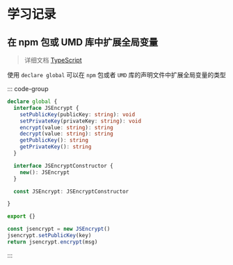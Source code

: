 # 学习记录

## 在 npm 包或 UMD 库中扩展全局变量

> 详细文档 [TypeScript](https://ts.xcatliu.com/basics/declaration-files.html#%E5%9C%A8-npm-%E5%8C%85%E6%88%96-umd-%E5%BA%93%E4%B8%AD%E6%89%A9%E5%B1%95%E5%85%A8%E5%B1%80%E5%8F%98%E9%87%8F)

使用 `declare global` 可以在 `npm` 包或者 `UMD` 库的声明文件中扩展全局变量的类型

::: code-group

```ts [global.d.ts]
declare global {
  interface JSEncrypt {
    setPublicKey(publicKey: string): void
    setPrivateKey(privateKey: string): void
    encrypt(value: string): string
    decrypt(value: string): string
    getPublicKey(): string
    getPrivateKey(): string
  }

  interface JSEncryptConstructor {
    new(): JSEncrypt
  }

  const JSEncrypt: JSEncryptConstructor

}

export {}
```

```ts [index.ts]
const jsencrypt = new JSEncrypt()
jsencrypt.setPublicKey(key)
return jsencrypt.encrypt(msg)
```

:::

